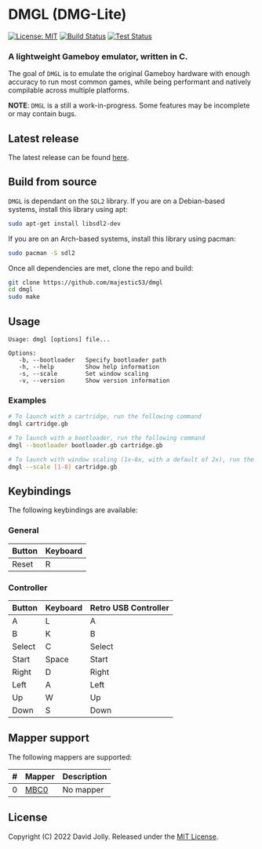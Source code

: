 # DMGL (DMG-Lite)

[![License: MIT](https://shields.io/badge/license-MIT-blue.svg?style=flat)](https://github.com/majestic53/dmgl/blob/master/LICENSE.md) [![Build Status](https://github.com/majestic53/dmgl/workflows/Build/badge.svg)](https://github.com/majestic53/dmgl/actions/workflows/build.yml) [![Test Status](https://github.com/majestic53/dmgl/workflows/Test/badge.svg)](https://github.com/majestic53/dmgl/actions/workflows/test.yml)

### A lightweight Gameboy emulator, written in C.

The goal of `DMGL` is to emulate the original Gameboy hardware with enough accuracy to run most common games, while being performant and natively compilable across multiple platforms.

__NOTE__: `DMGL` is a still a work-in-progress. Some features may be incomplete or may contain bugs.

## Latest release

The latest release can be found [here](https://github.com/majestic53/dmgl/releases).

## Build from source

`DMGL` is dependant on the `SDL2` library. If you are on a Debian-based systems, install this library using apt:

```bash
sudo apt-get install libsdl2-dev
```
If you are on an Arch-based systems, install this library using pacman:

```bash
sudo pacman -S sdl2
```

Once all dependencies are met, clone the repo and build:

```bash
git clone https://github.com/majestic53/dmgl
cd dmgl
sudo make
```

## Usage

```
Usage: dmgl [options] file...

Options:
   -b, --bootloader   Specify bootloader path
   -h, --help         Show help information
   -s, --scale        Set window scaling
   -v, --version      Show version information
```

### Examples

```bash
# To launch with a cartridge, run the following command
dmgl cartridge.gb

# To launch with a bootloader, run the following command
dmgl --bootloader bootloader.gb cartridge.gb

# To launch with window scaling (1x-8x, with a default of 2x), run the following command
dmgl --scale [1-8] cartridge.gb
```

## Keybindings

The following keybindings are available:

### General

|Button|Keyboard|
|:-----|:-------|
|Reset |R       |

### Controller

|Button|Keyboard|Retro USB Controller|
|:-----|:-------|:-------------------|
|A     |L       |A                   |
|B     |K       |B                   |
|Select|C       |Select              |
|Start |Space   |Start               |
|Right |D       |Right               |
|Left  |A       |Left                |
|Up    |W       |Up                  |
|Down  |S       |Down                |

## Mapper support

The following mappers are supported:

|# |Mapper                                     |Description|
|:-|:------------------------------------------|:----------|
|0 |[MBC0](https://gbdev.io/pandocs/nombc.html)|No mapper  |

## License

Copyright (C) 2022 David Jolly. Released under the [MIT License](https://github.com/majestic53/dmgl/blob/master/LICENSE.md).
